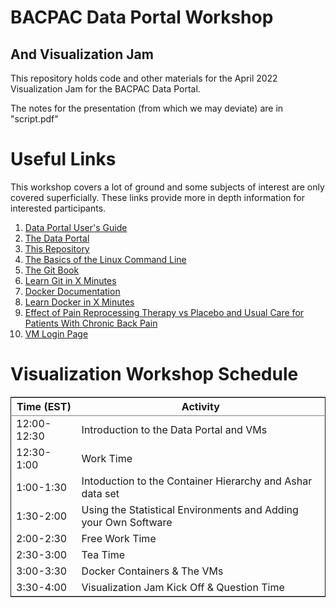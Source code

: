 BACPAC Data Portal Workshop
===========================
And Visualization Jam
---------------------

This repository holds code and other materials for the April 2022
Visualization Jam for the BACPAC Data Portal.

The notes for the presentation (from which we may deviate) are in
"script.pdf"

Useful Links
============

This workshop covers a lot of ground and some subjects of interest are
only covered superficially. These links provide more in depth
information for interested participants. 

1. [Data Portal User's Guide](https://adminliveunc.sharepoint.com/:w:/r/sites/BACPACResearchConsortium-DACDataPortal/Shared%20Documents/DAC%20Data%20Portal/DAC%20Developed%20Guides/BACPAC_Data_Portal_User_Guide.docx?d=w6cf27afda76e4613a6c02167a7e80ac2&csf=1&web=1&e=Dhapcj "Data Portal User's Guide")
2. [The Data Portal](www.bacpacresearch.org)
2. [This Repository](https://github.com/Vincent-Toups/data-portal-workshop "This Repository")
3. [The Basics of the Linux Command Line](https://ubuntu.com/tutorials/command-line-for-beginners#1-overview)
4. [The Git Book](https://git-scm.com/book/en/v2)
5. [Learn Git in X Minutes](https://learnxinyminutes.com/docs/git/)
6. [Docker Documentation](https://docs.docker.com/)
7. [Learn Docker in X Minutes](https://learnxinyminutes.com/docs/docker/)
8. [Effect of Pain Reprocessing Therapy vs Placebo and Usual Care for Patients With Chronic Back Pain](https://jamanetwork.com/journals/jamapsychiatry/fullarticle/2784694)
9. [VM Login Page](https://rdweb.wvd.microsoft.com/arm/webclient/index.html)
# Visualization Workshop Schedule

<table border="2" cellspacing="0" cellpadding="6" rules="groups" frame="hsides">


<colgroup>
<col  class="org-right" />

<col  class="org-left" />
</colgroup>
<thead>
<tr>
<th scope="col" class="org-right">Time (EST)</th>
<th scope="col" class="org-left">Activity</th>
</tr>
</thead>

<tbody>
<tr>
<td class="org-right">12:00-12:30</td>
<td class="org-left">Introduction to the Data Portal and VMs</td>
</tr>


<tr>
<td class="org-right">12:30-1:00</td>
<td class="org-left">Work Time</td>
</tr>


<tr>
<td class="org-right">1:00-1:30</td>
<td class="org-left">Intoduction to the Container Hierarchy and Ashar data set</td>
</tr>


<tr>
<td class="org-right">1:30-2:00</td>
<td class="org-left">Using the Statistical Environments and Adding your Own Software</td>
</tr>


<tr>
<td class="org-right">2:00-2:30</td>
<td class="org-left">Free Work Time</td>
</tr>


<tr>
<td class="org-right">2:30-3:00</td>
<td class="org-left">Tea Time</td>
</tr>


<tr>
<td class="org-right">3:00-3:30</td>
<td class="org-left">Docker Containers &amp; The VMs</td>
</tr>


<tr>
<td class="org-right">3:30-4:00</td>
<td class="org-left">Visualization Jam Kick Off &amp; Question Time</td>
</tr>
</tbody>
</table>

